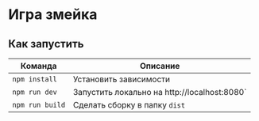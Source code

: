# Игра змейка

## Как запустить

| Команда         | Описание                                     |
|-----------------|----------------------------------------------|
| `npm install`   | Установить зависимости                       |
| `npm run dev`   | Запустить локально на http://localhost:8080` |
| `npm run build` | Сделать сборку в папку `dist`                |
